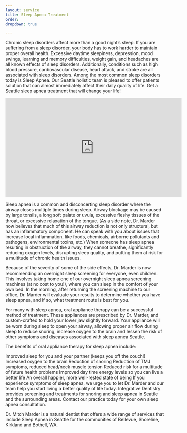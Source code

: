 ```yaml
---
layout: service
title: Sleep Apnea Treatment
order:
dropdown: true

---
```


Chronic sleep disorders affect more than a good night’s sleep. If you are suffering from a sleep disorder, your body has to work harder to maintain proper overall health. Excessive daytime sleepiness, depression, mood swings, learning and memory difficulties, weight gain, and headaches are all known effects of sleep disorders. Additionally, conditions such as high blood pressure, cardiovascular disease, heart attack, and stroke are all associated with sleep disorders. Among the most common sleep disorders today is Sleep Apnea. Our Seattle holistic team is pleased to offer patients solution that can almost immediately affect their daily quality of life. Get a Seattle sleep apnea treatment that will change your life!

<iframe width="560" height="315" src="https://www.youtube.com/embed/kwTUNrT0ElA" frameborder="0" allow="accelerometer; autoplay; encrypted-media; gyroscope; picture-in-picture" allowfullscreen></iframe>

Sleep apnea is a common and disconcerting sleep disorder where the airway closes multiple times during sleep. Airway blockage may be caused by large tonsils, a long soft palate or uvula, excessive fleshy tissues of the throat, or excessive relaxation of the tongue. (As a side note, Dr. Marder now believes that much of this airway reduction is not only structural, but has an inflammatory component. He can speak with you about issues that increase local inflammation, like foods, chemicals, airborne pollutants and pathogens, environmental toxins, etc.) When someone has sleep apnea resulting in obstruction of the airway, they cannot breathe, significantly reducing oxygen levels, disrupting sleep quality, and putting them at risk for a multitude of chronic health issues.

Because of the severity of some of the side effects, Dr. Marder is now recommending an overnight sleep screening for everyone, even children. This involves taking home one of our overnight sleep apnea screening machines (at no cost to you!), where you can sleep in the comfort of your own bed. In the morning, after returning the screening machine to our office, Dr. Marder will evaluate your results to determine whether you have sleep apnea, and if so, what treatment route is best for you.

For many with sleep apnea, oral appliance therapy can be a successful method of treatment. These appliances are prescribed by Dr. Marder, and custom-crafted to hold your lower jaw slightly forward. Your appliance will be worn during sleep to open your airway, allowing proper air flow during sleep to reduce snoring, increase oxygen to the brain and lessen the risk of other symptoms and diseases associated with sleep apnea Seattle.

The benefits of oral appliance therapy for sleep apnea include:

Improved sleep for you and your partner (keeps you off the couch!)
Increased oxygen to the brain
Reduction of snoring
Reduction of TMJ symptoms, reduced head/neck muscle tension
Reduced risk for a multitude of future health problems
Improved day time energy levels so you can live a better life
An overall happier, more well-rested state of being
If you experience symptoms of sleep apnea, we urge you to let Dr. Marder and our team help you start living a better quality of life today. Integrative Dentistry provides screening and treatments for snoring and sleep apnea in Seattle and the surrounding areas. Contact our practice today for your own sleep apnea consultation.

 

Dr. Mitch Marder is a natural dentist that offers a wide range of services that include Sleep Apnea in Seattle for the communities of Bellevue, Shoreline, Kirkland and Bothell, WA.
